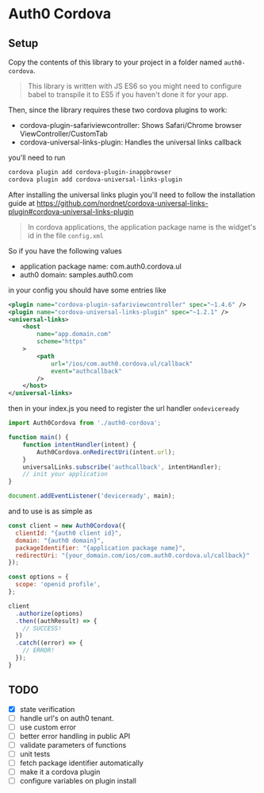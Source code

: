 # Auth0 Cordova

## Setup

Copy the contents of this library to your project in a folder named `auth0-cordova`.

> This library is written with JS ES6 so you might need to configure babel to transpile it to ES5 if you haven't done it for your app.

Then, since the library requires these two cordova plugins to work:

- cordova-plugin-safariviewcontroller: Shows Safari/Chrome browser ViewController/CustomTab
- cordova-universal-links-plugin: Handles the universal links callback

you'll need to run 

```bash
cordova plugin add cordova-plugin-inappbrowser
cordova plugin add cordova-universal-links-plugin
```
After installing the universal links plugin you'll need to follow the installation guide at https://github.com/nordnet/cordova-universal-links-plugin#cordova-universal-links-plugin

> In cordova applications, the application package name is the widget's id in the file `config.xml`

So if you have the following values

* application package name: com.auth0.cordova.ul
* auth0 domain: samples.auth0.com

in your config you should have some entries like 

```xml
<plugin name="cordova-plugin-safariviewcontroller" spec="~1.4.6" />
<plugin name="cordova-universal-links-plugin" spec="~1.2.1" />
<universal-links>
    <host 
        name="app.domain.com"
        scheme="https"
    >
        <path 
            url="/ios/com.auth0.cordova.ul/callback" 
            event="authcallback"
        />
    </host>
</universal-links>

```

then in your index.js you need to register the url handler `ondeviceready`

```js
import Auth0Cordova from './auth0-cordova';

function main() {
    function intentHandler(intent) {
        Auth0Cordova.onRedirectUri(intent.url);
    }
    universalLinks.subscribe('authcallback', intentHandler);
    // init your application
}

document.addEventListener('deviceready', main);
```

and to use is as simple as

```js
const client = new Auth0Cordova({
  clientId: "{auth0 client id}",
  domain: "{auth0 domain}",
  packageIdentifier: "{application package name}",
  redirectUri: "{your_domain.com/ios/com.auth0.cordova.ul/callback}"
});

const options = {
  scope: 'openid profile',
};

client
  .authorize(options)
  .then((authResult) => {
    // SUCCESS!
  })
  .catch((error) => {
    // ERROR!
  });
}
```

## TODO

- [x] state verification
- [ ] handle url's on auth0 tenant.
- [ ] use custom error
- [ ] better error handling in public API
- [ ] validate parameters of functions
- [ ] unit tests
- [ ] fetch package identifier automatically
- [ ] make it a cordova plugin
- [ ] configure variables on plugin install
